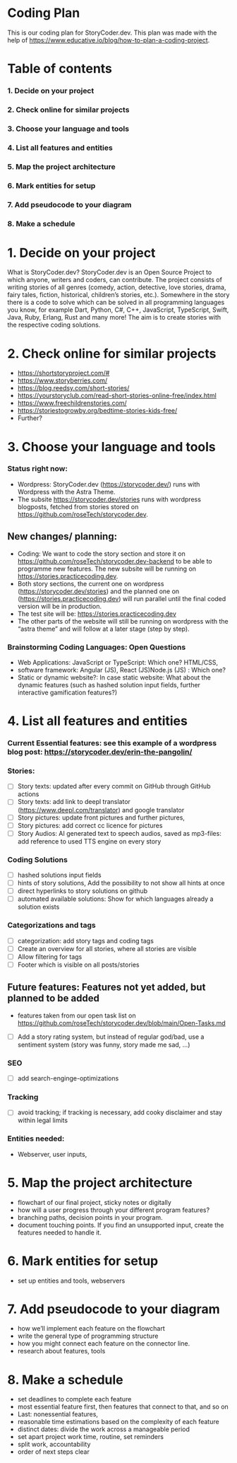 # Coding Plan

This is our coding plan for StoryCoder.dev. This plan was made with the help of https://www.educative.io/blog/how-to-plan-a-coding-project. 

# Table of contents

### 1. Decide on your project
### 2. Check online for similar projects
### 3. Choose your language and tools
### 4. List all features and entities
### 5. Map the project architecture
### 6. Mark entities for setup
### 7. Add pseudocode to your diagram
### 8. Make a schedule

# 1. Decide on your project
What is StoryCoder.dev? StoryCoder.dev is an Open Source Project to which anyone, writers and coders, can contribute. The project consists of writing stories of all genres (comedy, action, detective, love stories, drama, fairy tales, fiction, historical, children’s stories, etc.). Somewhere in the story there is a code to solve which can be solved in all programming languages you know, for example Dart, Python, C#, C++, JavaScript, TypeScript, Swift, Java, Ruby, Erlang, Rust and many more! The aim is to create stories with the respective coding solutions.

# 2. Check online for similar projects
- https://shortstoryproject.com/#
- https://www.storyberries.com/
- https://blog.reedsy.com/short-stories/
- https://yourstoryclub.com/read-short-stories-online-free/index.html
- https://www.freechildrenstories.com/
- https://storiestogrowby.org/bedtime-stories-kids-free/
- Further? 

# 3. Choose your language and tools
### Status right now: 
- Wordpress: StoryCoder.dev (https://storycoder.dev/) runs with Wordpress with the Astra Theme.
- The subsite https://storycoder.dev/stories runs with wordpress blogposts, fetched from stories stored on https://github.com/roseTech/storycoder.dev.
## New changes/ planning: 
- Coding: We want to code the story section and store it on https://github.com/roseTech/storycoder.dev-backend to be able to programme new features. The new subsite will be running on https://stories.practicecoding.dev.
- Both story sections, the current one on wordpress (https://storycoder.dev/stories) and the planned one on (https://stories.practicecoding.dev) will run parallel until the final coded version will be in production. 
- The test site will be: https://stories.practicecoding.dev
- The other parts of the website will still be running on wordpress with the “astra theme” and will follow at a later stage (step by step).

### Brainstorming Coding Languages: Open Questions
- Web Applications: JavaScript or TypeScript: Which one? HTML/CSS, 
- software framework: Angular (JS), React (JS)Node.js (JS) : Which one?
- Static or dynamic website?: In case static website: What about the dynamic features (such as hashed solution input fields, further interactive gamification features?) 

# 4. List all features and entities 
### Current Essential features: see this example of a wordpress blog post: https://storycoder.dev/erin-the-pangolin/
### Stories:
- [ ] Story texts: updated after every commit on GitHub through GitHub actions
- [ ] Story texts: add link to deepl translator (https://www.deepl.com/translator) and google translator 
- [ ] Story pictures: update front pictures and further pictures, 
- [ ] Story pictures: add correct cc licence for pictures
- [ ] Story Audios: AI generated text to speech audios, saved as mp3-files: add reference to used TTS engine on every story
### Coding Solutions
- [ ] hashed solutions input fields
- [ ] hints of story solutions, Add the possibility to not show all hints at once
- [ ] direct hyperlinks to story solutions on github
- [ ] automated available solutions: Show for which languages already a solution exists
### Categorizations and tags  
- [ ] categorization: add story tags and coding tags
- [ ] Create an overview for all stories, where all stories are visible
- [ ] Allow filtering for tags
- [ ] Footer which is visible on all posts/stories

## Future features: Features not yet added, but planned to be added 
- features taken from our open task list on https://github.com/roseTech/storycoder.dev/blob/main/Open-Tasks.md
- [ ] Add a story rating system, but instead of regular god/bad, use a sentiment system (story was funny, story made me sad, ...)
### SEO
- [ ] add search-enginge-optimizations
### Tracking
- [ ] avoid tracking; if tracking is necessary, add cooky disclaimer and stay within legal limits
### Entities needed: 
- Webserver, user inputs,

# 5. Map the project architecture
- flowchart of our final project, sticky notes or digitally
- how will a user progress through your different program features?
- branching paths, decision points in your program. 
- document touching points. If you find an unsupported input, create the features needed to handle it.

# 6. Mark entities for setup
- set up entities and tools, webservers

# 7. Add pseudocode to your diagram
- how we’ll implement each feature on the flowchart
- write the general type of programming structure 
- how you might connect each feature on the connector line. 
- research about features, tools

# 8. Make a schedule
- set deadlines to complete each feature
- most essential feature first, then features that connect to that, and so on
- Last:  nonessential features, 
- reasonable time estimations based on the complexity of each feature
- distinct dates: divide the work across a manageable period
- set apart project work time, routine, set reminders
- split work, accountability
- order of next steps clear
